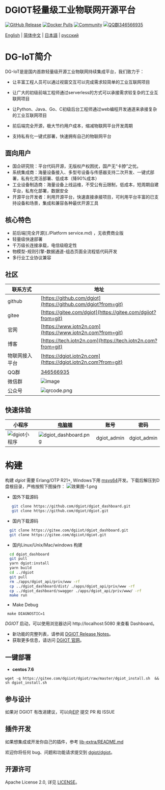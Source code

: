 # DGIOT轻量级工业物联网开源平台

[![GitHub Release](https://img.shields.io/github/release/dgiot/dgiot?color=brightgreen)](https://github.com/dgiot/dgiot/releases)
[![Docker Pulls](https://img.shields.io/docker/pulls/dgiot/dgiot)](https://hub.docker.com/r/dgiot/dgiot)
[![Community](https://img.shields.io/badge/Community-DGIOT-yellow)](https://tech.iotn2n.com)
[![QQ群346566935](https://img.shields.io/badge/QQ群-346566935-brightgreen)](https://jq.qq.com/?_wv=1027&k=LipWZvDe)

[English](./README.md) | [简体中文](./README-CN.md) | [日本語](./README-JP.md) | [русский](./README-RU.md)

# DG-IoT简介
DG-IoT是是国内首款轻量级开源工业物联网持续集成平台，我们致力于：

   + 让丰富工程人员可以通过视窗交互可以完成需求较简单的工业互联网项目

   + 让广大的初级前端工程师通过serverless的方式可以承接需求较复杂的工业互联网项目

   + 让Python、Java、Go、C初级后台工程师通过web编程开发通道来承接复杂的工业互联网项目
   + 前后端完全开源，极大节约用户成本，缩减物联网平台开发周期
   + 支持私有化一键式部署，快速拥有自己的物联网平台
## 面向用户
+ 国企研究院：平台代码开源，无版权产权困扰，国产无“卡脖”之忧。
+ 系统集成商：海量设备接入、多型号设备与传感器支持二次开发、一键式部署，私有化灵活部署、低成本（降90%成本）
+ 工业设备制造商：海量设备上线运维，不受公有云限制，低成本，短周期自建平台，私有化部署，数据安全
+ 开源平台开发者：利用开源平台，快速直接承接项目，可利用平台丰富的已支持设备和场景，集成和兼容各种最优开源工具
## 核心特色
+ 前后端[完全开源](./Platform service.md) ，无收费商业版
+ 轻量级快速部署
+ 千万级长连接承载，电信级稳定性
+ 物模型-规则引擎-数据通道-组态页面全流程低代码开发
+ 多行业工业协议兼容

## 社区
| 联系方式       | 地址                                                         |
| -------------- | ------------------------------------------------------------ |
| github         | [https://github.com/dgiot](https://github.com/dgiot?from=git) |
| gitee          | [https://gitee.com/dgiot](https://gitee.com/dgiiot?from=git) |
| 官网           | [https://www.iotn2n.com](https://www.iotn2n.com?from=git)    |
| 博客           | [https://tech.iotn2n.com](https://tech.iotn2n.com?from=git)  |
| 物联网接入平台 | [https://dgiot.iotn2n.com](https://dgiot.iotn2n.com?from=git) |
| QQ群         | [346566935](https://jq.qq.com/?_wv=1027&k=LipWZvDe/) |
| 微信群         |![image](https://user-images.githubusercontent.com/51999461/144572983-16bf3223-a00b-4cd6-9446-cb652f81c8af.png)|
| 公众号         |  ![qrcode.png](http://dgiot-1253666439.cos.ap-shanghai-fsi.myqcloud.com/wechat/qrcode.png)|


## 快速体验
|小程序|[电脑端](https://prod.iotn2n.com/)|账号|密码|
|---|---|---|---|
| ![dgiot小程序](http://dgiot-1253666439.cos.ap-shanghai-fsi.myqcloud.com/dgiot_release/dgiot_wechat.jpg) |![dgiot_dashboard.png](http://dgiot-1253666439.cos.ap-shanghai-fsi.myqcloud.com/dgiot_release/dgiot_dashboard.png) |dgiot_admin|dgiot_admin|

<!--  -->

# 构建

 构建 *dgiot* 需要 Erlang/OTP R21+, Windows下用 [msys64](http://dgiot-1253666439.cos.ap-shanghai-fsi.myqcloud.com/msys64/msys64.zip)开发。下载后解压到D盘根目录，严格按照下图操作：
![效果图-1.png](http://dgiot-1253666439.cos.ap-shanghai-fsi.myqcloud.com/msys64/%E6%95%88%E6%9E%9C%E5%9B%BE-1.png)

 +  国外下载源码
  ```bash
     git clone https://github.com/dgiot/dgiot_dashboard.git
     git clone https://github.com/dgiot/dgiot.git
   ```

 +  国内下载源码
   ```bash
     git clone https://gitee.com/dgiiot/dgiot_dashboard.git
     git clone https://gitee.com/dgiiot/dgiot.git
   ```

 +  国内Linux/Unix/Mac/windows 构建
  ```bash
    cd dgiot_dashboard
    git pull
    yarn dgiot:install
    yarn build
    cd ../dgiot
    git pull
    rm ./apps/dgiot_api/priv/www -rf
    cp ../dgiot_dashboard/dist/ ./apps/dgiot_api/priv/www -rf
    cp ../dgiot_dashboard/swagger ./apps/dgiot_api/priv/www/ -rf
    make run
 ```
+ Make Debug
 ```
  make DIAGNOSTIC=1
 ```
*DGIOT* 启动，可以使用浏览器访问 http://localhost:5080 来查看 Dashboard。

- 新功能的完整列表，请参阅 [DGIOT Release Notes](https://github.com/dgiot/dgiot/releases)。
- 获取更多信息，请访问 [DGIOT 官网](https://tech.iotn2n.com/)。

## 一键部署

 + **centos 7.6**

```
wget -q https://gitee.com/dgiiot/dgiot/raw/master/dgiot_install.sh  && sh dgiot_install.sh
```

## 参与设计

如果对 DGIOT 有改进建议，可以向[EIP](https://github.com/dgiot/eip) 提交 PR 和 ISSUE

## 插件开发

如果想集成或开发你自己的插件，参考 [lib-extra/README.md](./lib-extra/README.md)

欢迎你将任何 bug、问题和功能请求提交到 [dgiot/dgiot](https://github.com/dgiot/dgiot/issues)。

## 开源许可
Apache License 2.0, 详见 [LICENSE](./LICENSE)。
